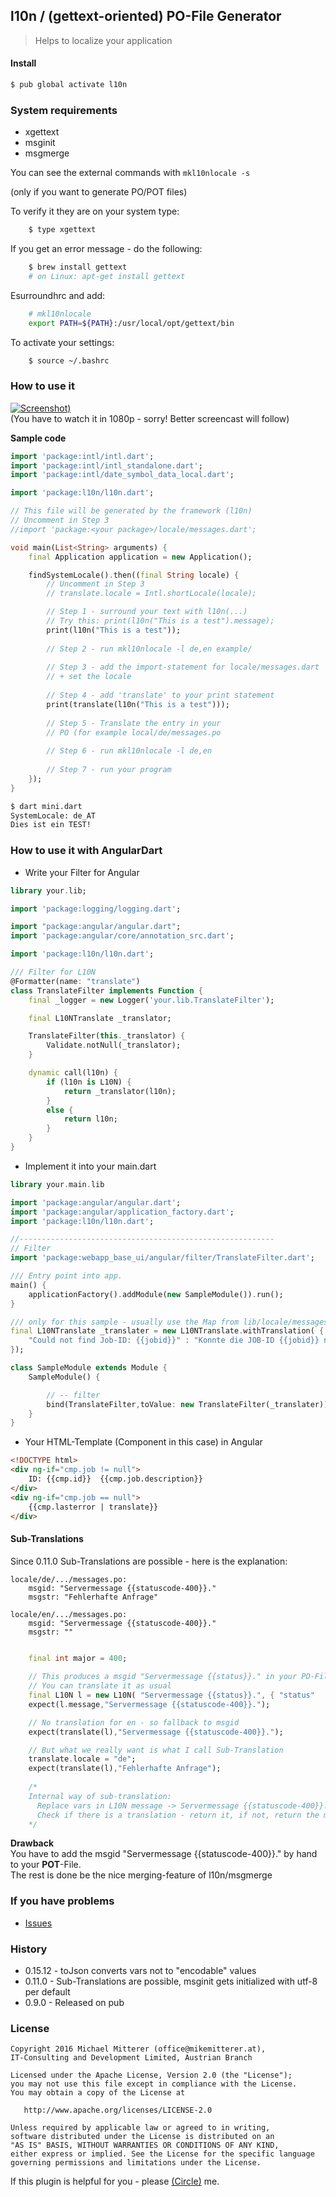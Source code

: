 l10n / (gettext-oriented) PO-File Generator
-------------------------------------------
> Helps to localize your application

#### Install 
```bash
$ pub global activate l10n
```

### System requirements
* xgettext
* msginit
* msgmerge

You can see the external commands with `mkl10nlocale -s`

(only if you want to generate PO/POT files)

To verify it they are on your system type:
```bash
    $ type xgettext 
```
If you get an error message - do the following:
```bash
    $ brew install gettext
    # on Linux: apt-get install gettext
```

Esurroundhrc and add:
```bash
    # mkl10nlocale
    export PATH=${PATH}:/usr/local/opt/gettext/bin
```

To activate your settings:
```bash
    $ source ~/.bashrc
```

### How to use it
[![Screenshot][1])](http://www.youtube.com/watch?v=vPfl-xPTjs0)  
(You have to watch it in 1080p - sorry! Better screencast will follow)

**Sample code**
```dart
import 'package:intl/intl.dart';
import 'package:intl/intl_standalone.dart';
import 'package:intl/date_symbol_data_local.dart';

import 'package:l10n/l10n.dart';

// This file will be generated by the framework (l10n)
// Uncomment in Step 3
//import 'package:<your package>/locale/messages.dart';

void main(List<String> arguments) {
    final Application application = new Application();

    findSystemLocale().then((final String locale) {
        // Uncomment in Step 3
        // translate.locale = Intl.shortLocale(locale);

        // Step 1 - surround your text with l10n(...)
        // Try this: print(l10n("This is a test").message);
        print(l10n("This is a test"));  
               
        // Step 2 - run mkl10nlocale -l de,en example/
        
        // Step 3 - add the import-statement for locale/messages.dart
        // + set the locale
        
        // Step 4 - add 'translate' to your print statement
        print(translate(l10n("This is a test")));  
        
        // Step 5 - Translate the entry in your 
        // PO (for example local/de/messages.po
        
        // Step 6 - run mkl10nlocale -l de,en
        
        // Step 7 - run your program 
    });
}
```

```bash
$ dart mini.dart 
SystemLocale: de_AT
Dies ist ein TEST!
```

### How to use it with AngularDart
- Write your Filter for Angular

```dart
library your.lib;

import 'package:logging/logging.dart';

import "package:angular/angular.dart";
import 'package:angular/core/annotation_src.dart';

import 'package:l10n/l10n.dart';

/// Filter for L10N
@Formatter(name: "translate")
class TranslateFilter implements Function {
    final _logger = new Logger('your.lib.TranslateFilter');

    final L10NTranslate _translator;

    TranslateFilter(this._translator) {
        Validate.notNull(_translator);
    }

    dynamic call(l10n) {
        if (l10n is L10N) {
            return _translator(l10n);
        }
        else {
            return l10n;
        }
    }
}
```

- Implement it into your main.dart

```dart
library your.main.lib

import 'package:angular/angular.dart';
import 'package:angular/application_factory.dart';
import 'package:l10n/l10n.dart';

//---------------------------------------------------------
// Filter
import 'package:webapp_base_ui/angular/filter/TranslateFilter.dart';

/// Entry point into app.
main() {
    applicationFactory().addModule(new SampleModule()).run();
}

/// only for this sample - usually use the Map from lib/locale/messages.dart
final L10NTranslate _translater = new L10NTranslate.withTranslation( {
    "Could not find Job-ID: {{jobid}}" : "Konnte die JOB-ID {{jobid}} nicht finden..."
});

class SampleModule extends Module {
    SampleModule() {

        // -- filter
        bind(TranslateFilter,toValue: new TranslateFilter(_translater));
    }
}
```

- Your HTML-Template (Component in this case) in Angular
```html
<!DOCTYPE html>
<div ng-if="cmp.job != null">
    ID: {{cmp.id}}  {{cmp.job.description}}
</div>
<div ng-if="cmp.job == null">
    {{cmp.lasterror | translate}}
</div>
```

#### Sub-Translations
Since 0.11.0 Sub-Translations are possible - here is the explanation:
 
```
locale/de/.../messages.po: 
    msgid: "Servermessage {{statuscode-400}}."
    msgstr: "Fehlerhafte Anfrage"
    
locale/en/.../messages.po: 
    msgid: "Servermessage {{statuscode-400}}."
    msgstr: ""
    
```

```dart
    final int major = 400;
    
    // This produces a msgid "Servermessage {{status}}." in your PO-File.
    // You can translate it as usual 
    final L10N l = new L10N( "Servermessage {{status}}.", { "status"  : "{{statuscode-${major}}}" });
    expect(l.message,"Servermessage {{statuscode-400}}.");

    // No translation for en - so fallback to msgid
    expect(translate(l),"Servermessage {{statuscode-400}}.");

    // But what we really want is what I call Sub-Translation
    translate.locale = "de";
    expect(translate(l),"Fehlerhafte Anfrage");
    
    /* 
    Internal way of sub-translation: 
      Replace vars in L10N message -> Servermessage {{statuscode-400}}.
      Check if there is a translation - return it, if not, return the msgid
    */
```

<b>Drawback</b><br>
You have to add the msgid "Servermessage {{statuscode-400}}." by hand to your <strong>POT</strong>-File.<br>
The rest is done be the nice merging-feature of l10n/msgmerge 


### If you have problems
* [Issues][2]

### History 
* 0.15.12 - toJson converts vars not to "encodable" values
* 0.11.0 - Sub-Translations are possible, msginit gets initialized with utf-8 per default
* 0.9.0 - Released on pub

### License

    Copyright 2016 Michael Mitterer (office@mikemitterer.at), 
    IT-Consulting and Development Limited, Austrian Branch

    Licensed under the Apache License, Version 2.0 (the "License");
    you may not use this file except in compliance with the License.
    You may obtain a copy of the License at

       http://www.apache.org/licenses/LICENSE-2.0

    Unless required by applicable law or agreed to in writing, 
    software distributed under the License is distributed on an 
    "AS IS" BASIS, WITHOUT WARRANTIES OR CONDITIONS OF ANY KIND, 
    either express or implied. See the License for the specific language 
    governing permissions and limitations under the License.
    
    
If this plugin is helpful for you - please [(Circle)](http://gplus.mikemitterer.at/) me.

[1]: https://raw.githubusercontent.com/MikeMitterer/dart-l10n-gettext/master/doc/_resources/screenshot.png
[2]: https://github.com/MikeMitterer/dart-l10n-gettext/issues

